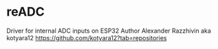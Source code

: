 # reADC
Driver for internal ADC inputs on ESP32
Author
Alexander Razzhivin aka kotyara12 
https://github.com/kotyara12?tab=repositories